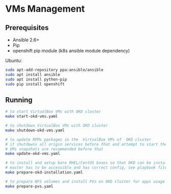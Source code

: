 # VMs Management

## Prerequisites

- Ansible 2.6+
- Pip
- openshift pip module (k8s ansible module dependency)

Ubuntu:

```bash
sudo apt-add-repository ppa:ansible/ansible
sudo apt install ansible
sudo apt install python-pip
sudo pip install openshift
```

## Running

```bash
# to start VirtualBox VMs with OKD cluster
make start-okd-vms.yaml

# to shutdown VirtualBox VMs with OKD cluster
make shutdown-okd-vms.yaml

# to update RPMs packages in the  VirtualBox VMs of  OKD cluster
# it shutdowns all origin services before that and attempt to start them after update
# VMs snapshots are recommended before that
make update-okd-vms.yaml

# to install and setup bare RHEL/CentOS boxes so that OKD can be installed
# master has to be accessible and has correct config, see playbook file for details
make prepare-okd-installation.yaml

# to prepare NFS volumes and install PVs on OKD cluster for apps usage
make prepare-pvs.yaml
```